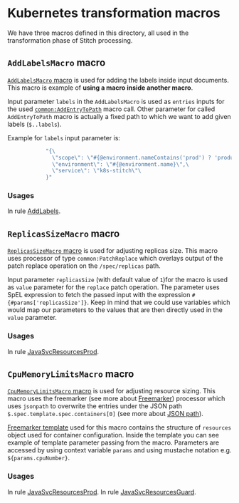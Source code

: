 # Kubernetes transformation macros
We have three macros defined in this directory, all used in the transformation phase of Stitch processing.

## `AddLabelsMacro` macro
[`AddLabelsMacro` macro](stitch-rules-add-labels.yaml) is used for adding the labels inside input documents. This macro is example of **using a macro inside another macro**.

Input parameter `labels` in the `AddLabelsMacro` is used as `entries` inputs for the used [`common:AddEntryToPath`](../../../common-macros/stitch-rules-add-entry.yaml) macro call. Other parameter for called `AddEntryToPath` macro is actually a fixed path to which we want to add given labels (`$..labels`).

Example for `labels` input parameter is:

```yaml
            "{\
              \"scope\": \"#{@environment.nameContains('prod') ? 'production' : 'unknown'}\",\
              \"environment\": \"#{@environment.name}\",\
              \"service\": \"k8s-stitch\"\
            }"
``` 
### Usages
In rule [AddLabels](../stitch-rules-add-label.yaml).

## `ReplicasSizeMacro` macro
[`ReplicasSizeMacro` macro](stitch-rules-replicas.yaml) is used for adjusting replicas size. This macro uses processor of type `common:PatchReplace` which overlays output of the patch replace operation on the `/spec/replicas` path.

Input parameter `replicasSize` (with default value of `1`)for the macro is used as `value` parameter for the `replace` patch operation. The parameter uses SpEL expression to fetch the passed input with the expression `#{#params['replicasSize']}`. Keep in mind that we could use variables which would map our parameters to the values that are then directly used in the `value` parameter. 
 
### Usages
In rule [JavaSvcResourcesProd](../stitch-rules-resources.yaml).

## `CpuMemoryLimitsMacro` macro
[`CpuMemoryLimitsMacro` macro](stitch-rules-resource-limit.yaml) is used for adjusting resource sizing. This macro uses the freemarker (see more about [Freemarker](https://freemarker.apache.org/)) processor which uses `jsonpath` to overwrite the entries under the JSON path `$.spec.template.spec.containers[0]` (see more about [JSON path](https://goessner.net/articles/JsonPath/index.html)).

[Freemarker template](templates/cpu-mem-limit.ftl) used for this macro contains the structure of `resources` object used for container configuration. Inside the template you can see example of template parameter passing from the macro. Parameters are accessed by using context variable `params` and using mustache notation e.g. `${params.cpuNumber}`. 

### Usages
In rule [JavaSvcResourcesProd](../stitch-rules-resources.yaml).
In rule [JavaSvcResourcesGuard](../stitch-rules-resources-guard.yaml).

